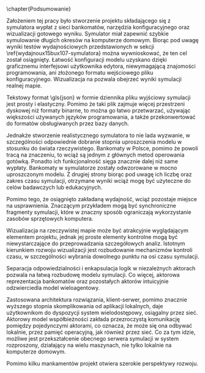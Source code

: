 \chapter{Podsumowanie}

Założeniem tej pracy było stworzenie projektu składającego się z symulatora wypłat z sieci bankomatów, narzędzia konfiguracyjnego oraz wizualizacji gotowego wyniku.
Symulator miał zapewnić szybkie symulowanie długich okresów na komputerze domowym. Biorąc pod uwagę wyniki testów wydajnościowych przedstawionych w sekcji \ref{wydajnoux15bux107-symulatora} można wywnioskować, że ten cel został osiągnięty. Łatwość konfiguracji modelu uzyskano dzięki graficznemu interfejsowi użytkownika edytora, niewymagającą znajomości programowania, ani złożonego formatu wejściowego pliku konfiguracyjnego. Wizualizacja na pozwala obejrzeć wyniki symulacji realnej mapie.

Tekstowy format \gls{json} w formie dziennika pliku wyjściowy symulacji jest prosty i elastyczny. Pomimo że taki plik zajmuje więcej przestrzeni dyskowej niż formaty binarne, to można go łatwo przetwarzać, używając większości używanych języków programowania, a także przekonwertować do formatów obsługiwanych przez bazy danych.

Jednakże stworzenie realistycznego symulatora to nie lada wyzwanie, w szczególności odpowiednie dobranie stopnia uproszczenia modelu w stosunku do świata rzeczywistego. Bankomaty w Polsce, pomimo że powoli tracą na znaczeniu, to wciąż są jednym z głównych metod operowania gotówką. Ponadto ich funkcjonalność sięga znacznie dalej niż same wypłaty.
Bankomaty w symulatorze zostały odwzorowane w mocno uproszczonym modelu. Z drugiej strony biorąc pod uwagę ich liczbę oraz zakres czasu symulacji, otrzymane wyniki wciąż mogę być użyteczne do celów badawczych lub edukacyjnych.

Pomimo tego, że osiągnięto zakładaną wydajność, wciąż pozostaje miejsce na usprawnienia. Znaczącym przykładem mogą być synchroniczne fragmenty symulacji, które w znaczny sposób ograniczają wykorzystanie zasobów sprzętowych komputera.

Wizualizacja na rzeczywistej mapie może być atrakcyjnie wyglądającym elementem projektu, jednak jej proste elementy kontrolne mogą być niewystarczające do przeprowadzania szczegółowych analiz. Istotnym kierunkiem rozwoju wizualizacji jest rozbudowanie mechanizmów kontroli czasu, w szczególności wybrania dowolnego punktu na osi czasu symulacji.

Separacja odpowiedzialności i enkapsulacja logik w niezależnych aktorach pozwala na łatwą rozbudowę modelu symulacji. Co więcej, aktorowa reprezentacja bankomatów oraz pozostałych aktorów intuicyjnie odzwierciedla model wieloagentowy.

Zastosowana architektura rozwiązania, klient-serwer, pomimo znacznie wyższego stopnia skomplikowania od aplikacji lokalnych, daje użytkownikom do dyspozycji system wielodostępowy, osiągalny przez sieć. Aktorowy model współbieżności zakłada przezroczystą komunikację pomiędzy pojedynczymi aktorami, co oznacza, że może się ona odbywać lokalnie, przez pamięć operacyjną, jak również przez sieć. Co za tym idzie, możliwe jest przekształcenie obecnego serwera symulacji w system rozproszony, działający na wielu maszynach, nie tylko lokalnie na komputerze domowym.

Pomimo kilku mankamentów projekt otwiera szerokie perspektywy rozwoju.